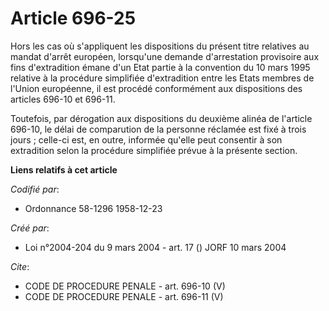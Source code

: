 # Article 696-25

Hors les cas où s'appliquent les dispositions du présent titre relatives au mandat d'arrêt européen, lorsqu'une demande
d'arrestation provisoire aux fins d'extradition émane d'un Etat partie à la convention du 10 mars 1995 relative à la
procédure simplifiée d'extradition entre les Etats membres de l'Union européenne, il est procédé conformément aux
dispositions des articles 696-10 et 696-11.

Toutefois, par dérogation aux dispositions du deuxième alinéa de l'article 696-10, le délai de comparution de la personne
réclamée est fixé à trois jours ; celle-ci est, en outre, informée qu'elle peut consentir à son extradition selon la
procédure simplifiée prévue à la présente section.

**Liens relatifs à cet article**

_Codifié par_:

  - Ordonnance 58-1296 1958-12-23

_Créé par_:

  - Loi n°2004-204 du 9 mars 2004 - art. 17 () JORF 10 mars 2004

_Cite_:

  - CODE DE PROCEDURE PENALE - art. 696-10 (V)
  - CODE DE PROCEDURE PENALE - art. 696-11 (V)
